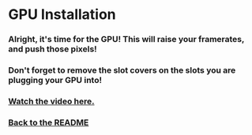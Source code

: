 # GPU Installation

### Alright, it's time for the GPU! This will raise your framerates, and push those pixels!

### Don't forget to remove the slot covers on the slots you are plugging your GPU into!

### [Watch the video here.](https://www.youtube.com/watch?v=nyDxrTHDjXQ)

### [Back to the README](README.md)
